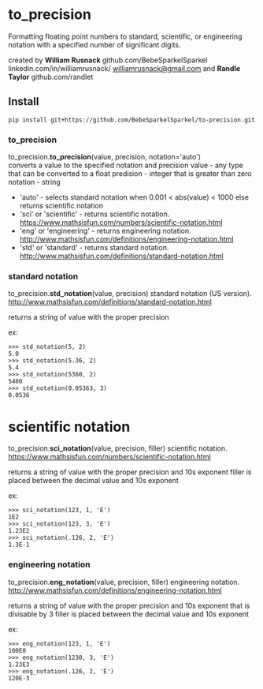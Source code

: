 # to_precision
Formatting floating point numbers to standard, scientific, or engineering notation with a specified number of significant digits.

created by **William Rusnack**
github.com/BebeSparkelSparkel
linkedin.com/in/williamrusnack/
williamrusnack@gmail.com
and **Randle Taylor**
github.com/randlet

## Install

    pip install git+https://github.com/BebeSparkelSparkel/to-precision.git

### to_precision
to_precision.**to_precision**(value, precision, notation='auto')  
converts a value to the specified notation and precision
value - any type that can be converted to a float
predision - integer that is greater than zero
notation - string
* 'auto' - selects standard notation when 0.001 < abs(value) < 1000 else returns scientific notation
* 'sci' or 'scientific' - returns scientific notation. https://www.mathsisfun.com/numbers/scientific-notation.html
* 'eng' or 'engineering' - returns engineering notation. http://www.mathsisfun.com/definitions/engineering-notation.html
* 'std' or 'standard' - returns standard notation. http://www.mathsisfun.com/definitions/standard-notation.html

### standard notation
to_precision.**std_notation**(value, precision)
standard notation (US version). http://www.mathsisfun.com/definitions/standard-notation.html

returns a string of value with the proper precision

ex:

    >>> std_notation(5, 2)
    5.0
    >>> std_notation(5.36, 2)
    5.4
    >>> std_notation(5360, 2)
    5400
    >>> std_notation(0.05363, 3)
    0.0536

# scientific notation
to_precision.**sci_notation**(value, precision, filler)
scientific notation. https://www.mathsisfun.com/numbers/scientific-notation.html

returns a string of value with the proper precision and 10s exponent
filler is placed between the decimal value and 10s exponent

ex:

    >>> sci_notation(123, 1, 'E')
    1E2
    >>> sci_notation(123, 3, 'E')
    1.23E2
    >>> sci_notation(.126, 2, 'E')
    1.3E-1

### engineering notation
to_precision.**eng_notation**(value, precision, filler)
engineering notation. http://www.mathsisfun.com/definitions/engineering-notation.html

returns a string of value with the proper precision and 10s exponent that is divisable by 3
filler is placed between the decimal value and 10s exponent

ex:

    >>> eng_notation(123, 1, 'E')
    100E0
    >>> eng_notation(1230, 3, 'E')
    1.23E3
    >>> eng_notation(.126, 2, 'E')
    120E-3
